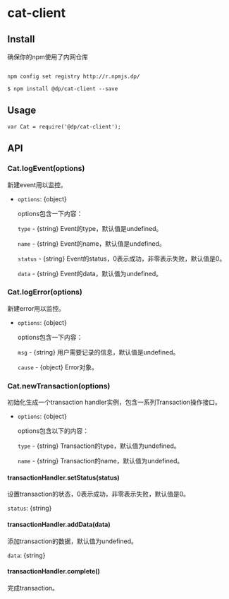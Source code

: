# cat-client


## Install

确保你的npm使用了内网仓库
 
```

npm config set registry http://r.npmjs.dp/

```

```
$ npm install @dp/cat-client --save
```

## Usage

```
var Cat = require('@dp/cat-client');
```

## API

### Cat.logEvent(options)

新建event用以监控。

- `options`: {object}

    options包含一下内容：

    `type` - {string} Event的type，默认值是undefined。

    `name` - {string} Event的name，默认值是undefined。

    `status` - {string} Event的status，0表示成功，非零表示失败，默认值是0。

    `data` - {string} Event的data，默认值为undefined。

### Cat.logError(options)

新建error用以监控。

- `options`: {object}

    options包含一下内容：

    `msg` - {string} 用户需要记录的信息，默认值是undefined。

    `cause` - {object}	Error对象。

### Cat.newTransaction(options)

初始化生成一个transaction handler实例，包含一系列Transaction操作接口。

- `options`: {object}

    options包含以下的内容：

    `type` - {string} Transaction的type，默认值为undefined。

    `name` - {string} Transaction的name，默认值为undefined。

#### transactionHandler.setStatus(status)

设置transaction的状态，0表示成功，非零表示失败，默认值是0。

`status`: {string}

#### transactionHandler.addData(data)

添加transaction的数据，默认值为undefined。

`data`: {string}

#### transactionHandler.complete()

完成transaction。

